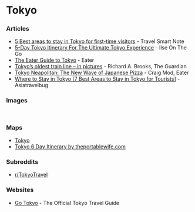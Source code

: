 # Tokyo

### Articles

* [5 Best areas to stay in Tokyo for first-time visitors](https://travelsmartnote.com/best-areas-to-stay-in-tokyo-for-first-time-visitors/) - Travel Smart Note
* [5-Day Tokyo Itinerary For The Ultimate Tokyo Experience](https://ilseonthego.com/5-day-tokyo-itinerary/) - Ilse On The Go
* [The Eater Guide to Tokyo](https://www.eater.com/2017/2/21/14652924/tokyo-best-ramen-sushi-coffee-where-to-eat) - Eater
* [Tokyo’s oldest train line – in pictures](https://www.theguardian.com/artanddesign/gallery/2024/jul/08/tokyos-oldest-train-line-jr-yamanote-in-pictures) - Richard A. Brooks, The Guardian
* [Tokyo Neapolitan: The New Wave of Japanese Pizza](https://www.eater.com/2017/2/21/14670944/best-pizza-tokyo-guide) - Craig Mod, Eater
* [Where to Stay in Tokyo \[7 Best Areas to Stay in Tokyo for Tourists\]](https://asiatravelbug.com/blog/where-to-stay-in-tokyo-first-time-best-area-family/) - Asiatravelbug

### Images

<figure><img src="https://i.pinimg.com/564x/bd/6f/b2/bd6fb26e8cb6c9975b575d2eb82addcb.jpg" alt=""><figcaption></figcaption></figure>

<figure><img src="https://i.pinimg.com/736x/0a/2a/03/0a2a0334869578a7b1b088b2b690d33e.jpg" alt=""><figcaption></figcaption></figure>

### Maps

* [Tokyo](https://www.google.com/maps/d/u/0/viewer?mid=146Y8_lUW6lCpOu1-kmgIN8hRUqSnEcY\&ll=35.66768813910526%2C139.75370159999997\&z=12)
* [Tokyo 6 Day Itinerary by theportablewife.com](https://www.google.com/maps/d/viewer?mid=1O_7IymUXtB0plVt0-c8XN3KlKzNoxEXB\&ll=35.63689241479929%2C139.7166404439428\&z=11)

### Subreddits

* [r/TokyoTravel](https://www.reddit.com/r/TokyoTravel/)

### Websites

* [Go Tokyo](https://www.gotokyo.org/en/index.html) - The Official Tokyo Travel Guide

